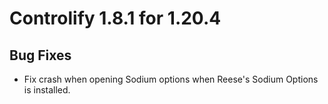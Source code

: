 # Controlify 1.8.1 for 1.20.4

## Bug Fixes

- Fix crash when opening Sodium options when Reese's Sodium Options is installed.
